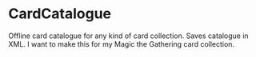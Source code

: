 # CardCatalogue
Offline card catalogue for any kind of card collection. Saves catalogue in XML. I want to make this for my Magic the Gathering card collection.
